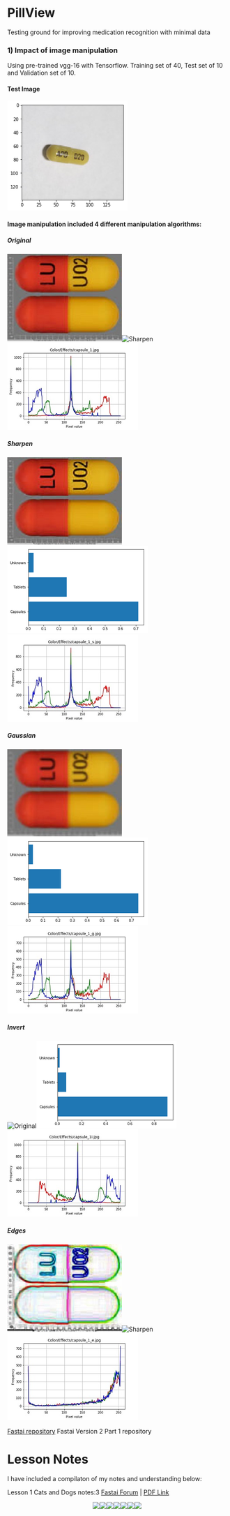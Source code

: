 # PillView
Testing ground for improving medication recognition with minimal data

### 1) Impact of image manipulation
Using pre-trained vgg-16 with Tensorflow. Training set of 40, Test set of 10 and Validation set of 10.

#### Test Image
![](images/test.png) 

#### Image manipulation included 4 different manipulation algorithms:
##### Original

![](images/capsule_1_resize.jpg "Original")![](images/color_resize.png "Sharpen")![](images/hist_org_resize.jpg "Histogram")

##### Sharpen

![](images/capsule_1_s.jpg "Original")![](images/sharpen.png "Sharpen")![](images/hist_sharpen.jpg "Histogram")

##### Gaussian

![](images/capsule_1_g.jpg "Original")![](images/gausian.png "Sharpen")![](images/hist_guasian.jpg "Histogram")

##### Invert

![](images/capsule_1_i.jpg "Original")![](images/invert.png "Sharpen")![](images/hist_invert.jpg "Histogram")

##### Edges

![](images/capsule_1_e.jpg "Original")![](images/edge.png "Sharpen")![](images/hist_edge.jpg "Histogram")

[Fastai repository](https://github.com/fastai/fastai) Fastai Version 2 Part 1 repository

# Lesson Notes
I have included a compilaton of my notes and understanding below:

Lesson 1 Cats and Dogs notes:3  [Fastai Forum](http://forums.fast.ai/t/cats-and-dogs-code-notes/7561) | [PDF Link](images/lesson1_notes.pdf "PDF Link")

<p align="center">
<imgsrc="images/lesson1_notes_Page_01.jpg" width=110/><img src="images/lesson1_notes_Page_02.jpg" width=110 /><img src="images/lesson1_notes_Page_03.jpg" width=110 /><img src="images/lesson1_notes_Page_04.jpg" width=110 /><img src="images/lesson1_notes_Page_05.jpg" width=110 /><img src="images/lesson1_notes_Page_06.jpg" width=110 /><img src="images/lesson1_notes_Page_07.jpg" width=110 /><img src="images/lesson1_notes_Page_08.jpg" width=110 />
</p>
